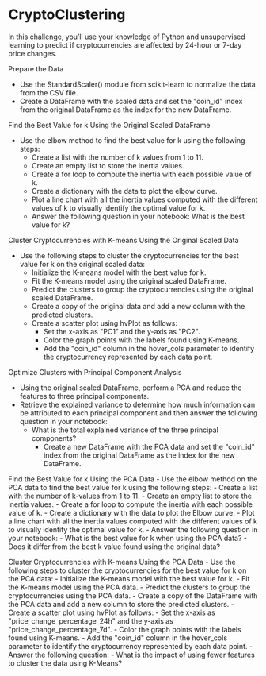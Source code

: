 # CryptoClustering

In this challenge, you’ll use your knowledge of Python and unsupervised learning to predict if cryptocurrencies are affected by 24-hour or 7-day price changes.

Prepare the Data
- Use the StandardScaler() module from scikit-learn to normalize the data from the CSV file.
- Create a DataFrame with the scaled data and set the "coin_id" index from the original DataFrame as the index for the new DataFrame.

Find the Best Value for k Using the Original Scaled DataFrame
- Use the elbow method to find the best value for k using the following steps:
    - Create a list with the number of k values from 1 to 11.
    - Create an empty list to store the inertia values.
    - Create a for loop to compute the inertia with each possible value of k.
    - Create a dictionary with the data to plot the elbow curve.
    - Plot a line chart with all the inertia values computed with the different values of k to visually identify the optimal value for k.
    - Answer the following question in your notebook: What is the best value for k?
 
Cluster Cryptocurrencies with K-means Using the Original Scaled Data
  - Use the following steps to cluster the cryptocurrencies for the best value for k on the original scaled data:
      - Initialize the K-means model with the best value for k.
      - Fit the K-means model using the original scaled DataFrame.
      - Predict the clusters to group the cryptocurrencies using the original scaled DataFrame.
      - Create a copy of the original data and add a new column with the predicted clusters.
      - Create a scatter plot using hvPlot as follows:
          - Set the x-axis as "PC1" and the y-axis as "PC2".
          - Color the graph points with the labels found using K-means.
          - Add the "coin_id" column in the hover_cols parameter to identify the cryptocurrency represented by each data point.
       
Optimize Clusters with Principal Component Analysis
- Using the original scaled DataFrame, perform a PCA and reduce the features to three principal components.
- Retrieve the explained variance to determine how much information can be attributed to each principal component and then answer the               following question in your notebook:
  - What is the total explained variance of the three principal components?
    - Create a new DataFrame with the PCA data and set the "coin_id" index from the original DataFrame as the index for the new DataFrame.

Find the Best Value for k Using the PCA Data
    - Use the elbow method on the PCA data to find the best value for k using the following steps:
        - Create a list with the number of k-values from 1 to 11.
        - Create an empty list to store the inertia values.
        - Create a for loop to compute the inertia with each possible value of k.
        - Create a dictionary with the data to plot the Elbow curve.
        - Plot a line chart with all the inertia values computed with the different values of k to visually identify the optimal value for k.
        - Answer the following question in your notebook:
            - What is the best value for k when using the PCA data?
            - Does it differ from the best k value found using the original data?

Cluster Cryptocurrencies with K-means Using the PCA Data
    - Use the following steps to cluster the cryptocurrencies for the best value for k on the PCA data:
        - Initialize the K-means model with the best value for k.
        - Fit the K-means model using the PCA data.
        - Predict the clusters to group the cryptocurrencies using the PCA data.
        - Create a copy of the DataFrame with the PCA data and add a new column to store the predicted clusters.
        - Create a scatter plot using hvPlot as follows:
            - Set the x-axis as "price_change_percentage_24h" and the y-axis as "price_change_percentage_7d".
            - Color the graph points with the labels found using K-means.
            - Add the "coin_id" column in the hover_cols parameter to identify the cryptocurrency represented by each data point.
        - Answer the following question:
            - What is the impact of using fewer features to cluster the data using K-Means?
